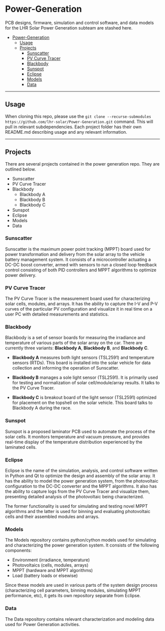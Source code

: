 # Power-Generation

PCB designs, firmware, simulation and control software, and data models for the
LHR Solar Power Generation subteam are stashed here.

- [Power-Generation](#power-generation)
  - [Usage](#usage)
  - [Projects](#projects)
    - [Sunscatter](#sunscatter)
    - [PV Curve Tracer](#pv-curve-tracer)
    - [Blackbody](#blackbody)
    - [Sunspot](#sunspot)
    - [Eclipse](#eclipse)
    - [Models](#models)
    - [Data](#data)

---

## Usage

When cloning this repo, please use the `git clone --recurse-submodules
https://github.com/lhr-solar/Power-Generation.git` command. This will pull in
relevant subdependencies. Each project folder has their own README.md describing
usage and any relevant information.

---

## Projects

There are several projects contained in the power generation repo. They are
outlined below.

- Sunscatter
- PV Curve Tracer
- Blackbody
  - Blackbody A
  - Blackbody B
  - Blackbody C
- Sunspot
- Eclipse
- Models
- Data

### Sunscatter

Sunscatter is the maximum power point tracking (MPPT) board used for power
transformation and delivery from the solar array to the vehicle battery
management system. It consists of a microcontroller actuating a DC-DC boost
converter, armed with sensors to run a closed loop feedback control consisting
of both PID controllers and MPPT algorithms to optimize power delivery.

### PV Curve Tracer

The PV Curve Tracer is the measurement board used for characterizing solar cells,
modules, and arrays. It has the ability to capture the I-V and P-V curves of the
particular PV configuration and visualize it in real time on a user PC with
detailed measurements and statistics.

### Blackbody

Blackbody is a set of sensor boards for measuring the irradiance and temperature
of various parts of the solar array on the car. There are currently three
variants: **Blackbody A**, **Blackbody B**, and **Blackbody C**.

- **Blackbody A** measures both light sensors (TSL2591) and temperature sensors
  (RTDs). This board is installed into the solar vehicle for data collection and
  informing the operation of Sunscatter.

- **Blackbody B** manages a sole light sensor (TSL2591). It is primarily used
  for testing and normalization of solar cell/module/array results. It talks to
  the PV Curve Tracer.

- **Blackbody C** is breakout board of the light sensor (TSL2591) optimized for
  placement on the topshell on the solar vehicle. This board talks to Blackbody
  A during the race.

### Sunspot

Sunspot is a proposed laminator PCB used to automate the process of the solar
cells. It monitors temperature and vacuum pressure, and provides real-time
display of the temperature distribution experienced by the laminated cells.

### Eclipse

Eclipse is the name of the simulation, analysis, and control software written in
Python and Qt to optimize the design and assembly of the solar array. It has the
ability to model the power generation system, from the photovoltaic
configuration to the DC-DC converter and the MPPT algorithms. It also has the
ability to capture logs from the PV Curve Tracer and visualize them, presenting
detailed analysis of the photovoltaic being characterized.

The former functionality is used for simulating and testing novel MPPT
algorithms and the latter is used for binning and evaluating photovoltaic cells
and their assembled modules and arrays.

### Models

The Models repository contains python/cython models used for simulating and
characterizing the power generation system. It consists of the following
components:

- Environment (irradiance, temperature)
- Photovoltaics (cells, modules, arrays)
- MPPT (hardware and MPPT algorithms)
- Load (battery loads or elsewise)

Since these models are used in various parts of the system design process
(characterizing cell parameters, binning modules, simulating MPPT performance,
etc), it gets its own repository separate from Eclipse.

### Data

The Data repository contains relevant characterization and modeling data used
for Power Generation activities.